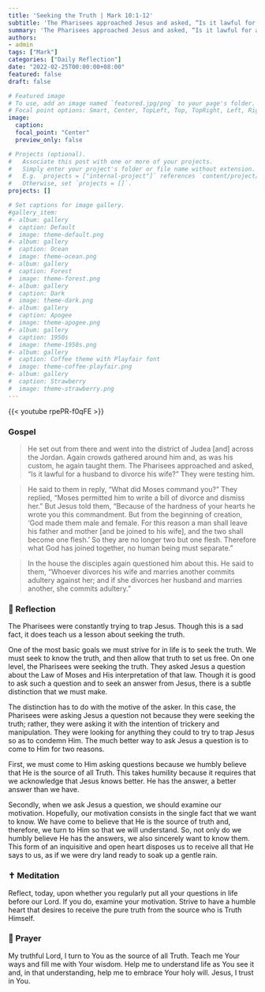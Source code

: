 ```yaml
---
title: 'Seeking the Truth | Mark 10:1-12'
subtitle: 'The Pharisees approached Jesus and asked, “Is it lawful for a husband to divorce his wife?”  They were testing him.  Mark 10:2'
summary: 'The Pharisees approached Jesus and asked, “Is it lawful for a husband to divorce his wife?”  They were testing him.  Mark 10:2'
authors:
- admin
tags: ["Mark"]
categories: ["Daily Reflection"]
date: "2022-02-25T00:00:00+08:00"
featured: false
draft: false

# Featured image
# To use, add an image named `featured.jpg/png` to your page's folder.
# Focal point options: Smart, Center, TopLeft, Top, TopRight, Left, Right, BottomLeft, Bottom, BottomRight
image:
  caption:
  focal_point: "Center"
  preview_only: false

# Projects (optional).
#   Associate this post with one or more of your projects.
#   Simply enter your project's folder or file name without extension.
#   E.g. `projects = ["internal-project"]` references `content/project/deep-learning/index.md`.
#   Otherwise, set `projects = []`.
projects: []

# Set captions for image gallery.
#gallery_item:
#- album: gallery
#  caption: Default
#  image: theme-default.png
#- album: gallery
#  caption: Ocean
#  image: theme-ocean.png
#- album: gallery
#  caption: Forest
#  image: theme-forest.png
#- album: gallery
#  caption: Dark
#  image: theme-dark.png
#- album: gallery
#  caption: Apogee
#  image: theme-apogee.png
#- album: gallery
#  caption: 1950s
#  image: theme-1950s.png
#- album: gallery
#  caption: Coffee theme with Playfair font
#  image: theme-coffee-playfair.png
#- album: gallery
#  caption: Strawberry
#  image: theme-strawberry.png
---
```


{{< youtube rpePR-f0qFE >}}

### Gospel
>  He set out from there and went into the district of Judea [and] across the Jordan. Again crowds gathered around him and, as was his custom, he again taught them. The Pharisees approached and asked, “Is it lawful for a husband to divorce his wife?” They were testing him.

> He said to them in reply, “What did Moses command you?” They replied, “Moses permitted him to write a bill of divorce and dismiss her.” But Jesus told them, “Because of the hardness of your hearts he wrote you this commandment. But from the beginning of creation, ‘God made them male and female. For this reason a man shall leave his father and mother [and be joined to his wife], and the two shall become one flesh.’ So they are no longer two but one flesh. Therefore what God has joined together, no human being must separate.”

> In the house the disciples again questioned him about this. He said to them, “Whoever divorces his wife and marries another commits adultery against her; and if she divorces her husband and marries another, she commits adultery.”

### :speech_balloon: Reflection
The Pharisees were constantly trying to trap Jesus.  Though this is a sad fact, it does teach us a lesson about seeking the truth.

One of the most basic goals we must strive for in life is to seek the truth.  We must seek to know the truth, and then allow that truth to set us free.
 On one level, the Pharisees were seeking the truth.  They asked Jesus a question about the Law of Moses and His interpretation of that law.  Though it is good to ask such a question and to seek an answer from Jesus, there is a subtle distinction that we must make.

The distinction has to do with the motive of the asker.  In this case, the Pharisees were asking Jesus a question not because they were seeking the truth; rather, they were asking it with the intention of trickery and manipulation.  They were looking for anything they could to try to trap Jesus so as to condemn Him.  The much better way to ask Jesus a question is to come to Him for two reasons.

First, we must come to Him asking questions because we humbly believe that He is the source of all Truth.  This takes humility because it requires that we acknowledge that Jesus knows better.  He has the answer, a better answer than we have.

Secondly, when we ask Jesus a question, we should examine our motivation.  Hopefully, our motivation consists in the single fact that we want to know.  We have come to believe that He is the source of truth and, therefore, we turn to Him so that we will understand.  So, not only do we humbly believe He has the answers, we also sincerely want to know them.
This form of an inquisitive and open heart disposes us to receive all that He says to us, as if we were dry land ready to soak up a gentle rain.

### :latin_cross: Meditation
Reflect, today, upon whether you regularly put all your questions in life before our Lord.  If you do, examine your motivation.  Strive to have a humble heart that desires to receive the pure truth from the source who is Truth Himself.

### :pray: Prayer
My truthful Lord, I turn to You as the source of all Truth.  Teach me Your ways and fill me with Your wisdom.  Help me to understand life as You see it and, in that understanding, help me to embrace Your holy will.  Jesus, I trust in You.
